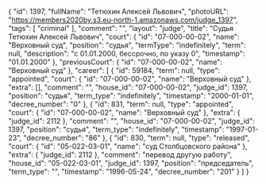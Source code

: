 {
    "id": 1397,
    "fullName": "Тетюхин Алексей Львович",
    "photoURL": "https://members2020by.s3.eu-north-1.amazonaws.com/judge_1397",
    "tags": [
        "criminal"
    ],
    "comment": "",
    "layout": "judge",
    "title": "Судья Тетюхин Алексей Львович",
    "court": {
        "id": "07-000-00-02",
        "name": "Верховный суд",
        "position": "судья",
        "termType": "indefinitely",
        "term": null,
        "description": "c 01.01.2000, бессрочно, по указу 0",
        "timestamp": "01.01.2000"
    },
    "previousCourt": {
        "id": "07-000-00-02",
        "name": "Верховный суд"
    },
    "career": [
        {
            "id": 59184,
            "term": null,
            "type": "appointed",
            "court": {
                "id": "07-000-00-02",
                "name": "Верховный суд"
            },
            "extra": [],
            "comment": "",
            "house_id": "07-000-00-02",
            "judge_id": 1397,
            "position": "судья",
            "term_type": "indefinitely",
            "timestamp": "2000-01-01",
            "decree_number": "0"
        },
        {
            "id": 831,
            "term": null,
            "type": "appointed",
            "court": {
                "id": "07-000-00-02",
                "name": "Верховный суд"
            },
            "extra": {
                "judge_id": 2112
            },
            "comment": "",
            "house_id": "07-000-00-02",
            "judge_id": 1397,
            "position": "судья",
            "term_type": "indefinitely",
            "timestamp": "1997-01-23",
            "decree_number": "86"
        },
        {
            "id": 830,
            "term": null,
            "type": "released",
            "court": {
                "id": "05-022-03-01",
                "name": "суд Столбцовского района"
            },
            "extra": {
                "judge_id": 2112
            },
            "comment": "перевод другую работу",
            "house_id": "05-022-03-01",
            "judge_id": 1397,
            "position": "председатель",
            "term_type": "",
            "timestamp": "1996-05-24",
            "decree_number": "201"
        }
    ]
}